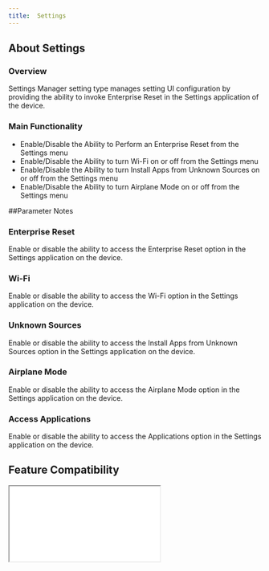 ```yaml
---
title:  Settings
---
```


## About Settings

### Overview

Settings Manager setting type manages setting UI configuration by providing the ability to invoke Enterprise Reset in the Settings application of the device.

### Main Functionality

* Enable/Disable the Ability to Perform an Enterprise Reset from the Settings menu
* Enable/Disable the Ability to turn Wi-Fi on or off from the Settings menu
* Enable/Disable the Ability to turn Install Apps from Unknown Sources on or off from the Settings menu
* Enable/Disable the Ability to turn Airplane Mode on or off from the Settings menu

##Parameter Notes
### Enterprise Reset
Enable or disable the ability to access the Enterprise Reset option in the Settings application on the device.

### Wi-Fi
Enable or disable the ability to access the Wi-Fi option in the Settings application on the device.

### Unknown Sources
Enable or disable the ability to access the Install Apps from Unknown Sources option in the Settings application on the device.

### Airplane Mode
Enable or disable the ability to access the Airplane Mode option in the Settings application on the device.

### Access Applications
Enable or disable the ability to access the Applications option in the Settings application on the device.


## Feature Compatibility
<iframe src="compare.html#mx=4.3&csp=SettingsMgr&os=All&embed=true"></iframe> 

